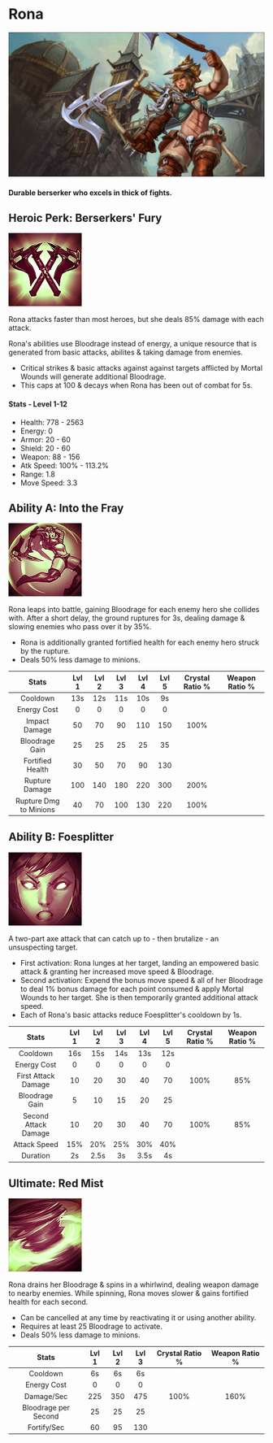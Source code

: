 # Rona

![](../../.gitbook/assets/image%20%28306%29.png)

#### Durable berserker who excels in thick of fights.

## Heroic Perk: Berserkers' Fury

![Berserker&apos;s Fury](../../.gitbook/assets/image%20%28386%29.png)

Rona attacks faster than most heroes, but she deals 85% damage with each attack.

Rona's abilities use Bloodrage instead of energy, a unique resource that is generated from basic attacks, abilites & taking damage from enemies.

* Critical strikes & basic attacks against against targets afflicted by Mortal Wounds will generate additional Bloodrage.
* This caps at 100 & decays when Rona has been out of combat for 5s.

#### Stats - Level 1-12

* Health: 778 - 2563
* Energy: 0
* Armor: 20 - 60
* Shield: 20 - 60
* Weapon: 88 - 156
* Atk Speed: 100% - 113.2%
* Range: 1.8
* Move Speed: 3.3

## Ability A: Into the Fray

![Into the Fray](../../.gitbook/assets/image%20%28343%29.png)

Rona leaps into battle, gaining Bloodrage for each enemy hero she collides with. After a short delay, the ground ruptures for 3s, dealing damage & slowing enemies who pass over it by 35%.

* Rona is additionally granted fortified health for each enemy hero struck by the rupture.
* Deals 50% less damage to minions.

| Stats | Lvl 1 | Lvl 2 | Lvl 3 | Lvl 4 | Lvl 5 | Crystal      Ratio % | Weapon     Ratio % |
| :---: | :---: | :---: | :---: | :---: | :---: | :---: | :---: |
| Cooldown | 13s | 12s | 11s | 10s | 9s |  |  |
| Energy       Cost | 0 | 0 | 0 | 0 | 0 |  |  |
| Impact       Damage | 50 | 70 | 90 | 110 | 150 | 100% |  |
| Bloodrage Gain | 25 | 25 | 25 | 25 | 35 |  |  |
| Fortified    Health | 30 | 50 | 70 | 90 | 130 |  |  |
| Rupture     Damage | 100 | 140 | 180 | 220 | 300 | 200% |  |
| Rupture     Dmg to    Minions | 40 | 70 | 100 | 130 | 220 | 100% |  |

## Ability B: Foesplitter

![Foesplitter](../../.gitbook/assets/image%20%28171%29.png)

A two-part axe attack that can catch up to - then brutalize - an unsuspecting target.

* First activation: Rona lunges at her target, landing an empowered basic attack & granting her increased move speed & Bloodrage.
* Second activation: Expend the bonus move speed & all of her Bloodrage to deal 1% bonus damage for each point consumed & apply Mortal Wounds to her target. She is then temporarily granted additional attack speed.
* Each of Rona's basic attacks reduce Foesplitter's cooldown by 1s.

| Stats | Lvl 1 | Lvl 2 | Lvl 3 | Lvl 4 | Lvl 5 | Crystal      Ratio % | Weapon     Ratio % |
| :---: | :---: | :---: | :---: | :---: | :---: | :---: | :---: |
| Cooldown | 16s | 15s | 14s | 13s | 12s |  |  |
| Energy       Cost | 0 | 0 | 0 | 0 | 0 |  |  |
| First Attack Damage | 10 | 20 | 30 | 40 | 70 | 100% | 85% |
| Bloodrage Gain | 5 | 10 | 15 | 20 | 25 |  |  |
| Second      Attack      Damage | 10 | 20 | 30 | 40 | 70 | 100% | 85% |
| Attack        Speed | 15% | 20% | 25% | 30% | 40% |  |  |
| Duration | 2s | 2.5s | 3s | 3.5s | 4s |  |  |

## Ultimate: Red Mist

![Red Mist](../../.gitbook/assets/image%20%28305%29.png)

Rona drains her Bloodrage & spins in a whirlwind, dealing weapon damage to nearby enemies. While spinning, Rona moves slower & gains fortified health for each second.

* Can be cancelled at any time by reactivating it or using another ability.
* Requires at least 25 Bloodrage to activate.
* Deals 50% less damage to minions.

| Stats | Lvl 1 | Lvl 2 | Lvl 3 | Crystal Ratio % | Weapon Ratio % |
| :---: | :---: | :---: | :---: | :---: | :---: |
| Cooldown | 6s | 6s | 6s |  |  |
| Energy Cost | 0 | 0 | 0 |  |  |
| Damage/Sec | 225 | 350 | 475 | 100% | 160% |
| Bloodrage per    Second | 25 | 25 | 25 |  |  |
| Fortify/Sec | 60 | 95 | 130 |  |  |

